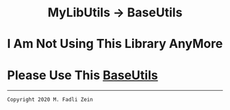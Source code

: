 <h1 align="center">
  MyLibUtils -> BaseUtils
</h1>

# I Am Not Using This Library AnyMore

# Please Use This [BaseUtils](https://github.com/gzeinnumer/BaseUtils)

---

```
Copyright 2020 M. Fadli Zein
```

